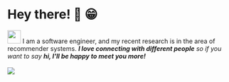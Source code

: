 <!-- Greeting -->
# Hey there! 👋 😁

<!--Introduction -->
<div>
<img src="https://media.giphy.com/media/WUlplcMpOCEmTGBtBW/giphy.gif" width="30"> 
I am a software engineer, and my recent research is in the area of recommender systems.
<em><b>I love connecting with different people</b> so if you want to say <b>hi, I'll be happy to meet you more!</b></em>
<br/>
<br/>
<!-- Profile View Count and GitStats -->
<!-- gif Image -->
<div>
        <img order-radius="100px" src="https://cdn.jsdelivr.net/gh/sun0225SUN/photos/images/202108300019556.gif"/></div>
</div>
</div>
